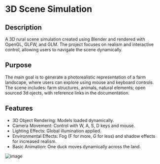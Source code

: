 # 3D Scene Simulation

## Description
A 3D rural scene simulation created using Blender and rendered with OpenGL, GLFW, and GLM.
The project focuses on realism and interactive control, allowing users to navigate the scene dynamically.

## Purpose
The main goal is to generate a photorealistic representation of a farm landscape, where users can explore using mouse and keyboard controls.
The scene includes: farm structures, animals, natural elements; open sourced 3d ojects, with reference links in the documentation.

## Features
- 3D Object Rendering: Models loaded dynamically.
- Camera Movement: Control with W, A, S, D keys and mouse.
- Lighting Effects: Global illumination applied.
- Environmental Effects: Fog (F for more, G for less) and shadow effects for increased realism.
- Basic Animation: One duck moves dynamically across the land.

![image](https://github.com/user-attachments/assets/63cf5436-52b3-486a-9e18-f6b201180ce1)

